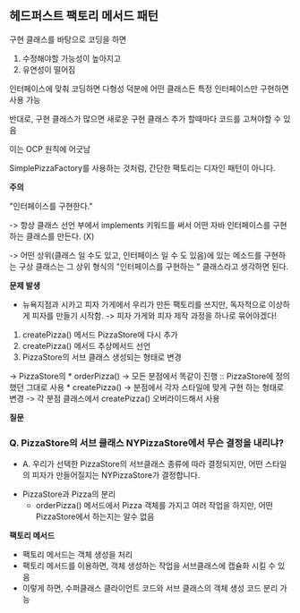 ## 헤드퍼스트 팩토리 메서드 패턴


구현 클래스를 바탕으로 코딩을 하면
1. 수정해야할 가능성이 높아지고
2. 유연성이 떨어짐

인터페이스에 맞춰 코딩하면
다형성 덕분에 어떤 클래스든 특정 인터페이스만 구현하면 사용 가능

반대로, 구현 클래스가 많으면 새로운 구현 클래스 추가 할때마다 코드를 고쳐야할 수 있음

이는 OCP 원칙에 어긋남


SimplePizzaFactory를 사용하는 것처럼, 간단한 팩토리는 디자인 패턴이 아니다.

**주의**

"인터페이스를 구현한다."

-> 항상 클래스 선언 부에서 implements 키워드를 써서 어떤 자바 인터페이스를 구현하는 클래스를 만든다. (X)

-> 어떤 상위(클래스 일 수도 있고, 인터페이스 일 수 도 있음)에 있는 메소드를 구현하는 구상 클래스는
    그 상위 형식의 "인터페이스를 구현하는 " 클래스라고 생각하면 된다.


**문제 발생**

* 뉴욕지점과 시카고 피자 가게에서 우리가 만든 팩토리를 쓰지만, 독자적으로 이상하게 피자를 만들기 시작함.
-> 피자 가게와 피자 제작 과정을 하나로 묶어야겠다!

1. createPizza() 메서드 PizzaStore에 다시 추가
2. createPizza() 메서드 추상메서드 선언
3. PizzaStore의 서브 클래스 생성되는 형태로 변경


-> PizzaStore의
    * orderPizza() -> 모든 분점에서 똑같이 진행 :: PizzaStore에 정의했던 그대로 사용
    * createPizza() -> 분점에서 각자 스타일에 맞게 구현 하는 형태로 변경 -> 각 분점 클래스에서 createPizza() 오버라이드해서 사용



**질문**

### Q. PizzaStore의 서브 클래스 NYPizzaStore에서 무슨 결정을 내리냐?
* A. 우리가 선택한 PizzaStore의 서브클래스 종류에 따라 결정되지만, 어떤 스타일의 피자가 만들어질지는 NYPizzaStore가 결정합니다.

- PizzaStore과 Pizza의 분리
  - orderPizza() 메서드에서 Pizza 객체를 가지고 여러 작업을 하지만, 어떤 PizzaStore에서 하는지는 알수 없음


**팩토리 메서드**
* 팩토리 메서드는 객체 생성을 처리
* 팩토리 메서드를 이용하면, 객체 생성하는 작업을 서브클래스에 캡슐화 시킬 수 있음
* 이렇게 하면, 수퍼클래스 클라이언트 코드와 서브 클래스의 객체 생성 코드 분리 가능



